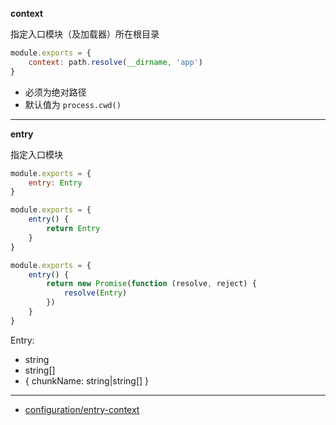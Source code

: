 __context__

指定入口模块（及加载器）所在根目录

```js
module.exports = {
    context: path.resolve(__dirname, 'app')
}
```

- 必须为绝对路径
- 默认值为 `process.cwd()`

---

__entry__

指定入口模块

```js
module.exports = {
    entry: Entry
}
```

```js
module.exports = {
    entry() {
        return Entry
    }
}
```

```js
module.exports = {
    entry() {
        return new Promise(function (resolve, reject) {
            resolve(Entry)
        })
    }
}
```

Entry:

- string
- string[]
- { chunkName: string|string[] }

---

- [configuration/entry-context](https://webpack.js.org/configuration/entry-context/)
